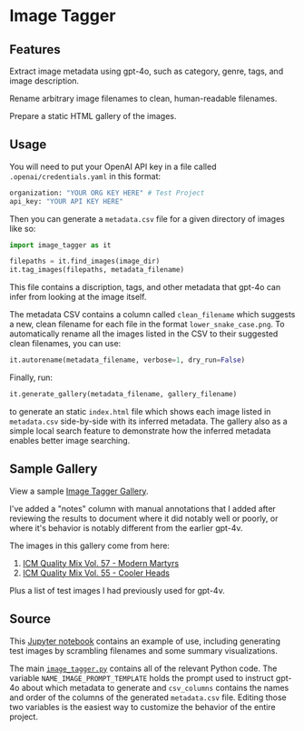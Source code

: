 Image Tagger
============


Features
--------

Extract image metadata using gpt-4o, such as category, genre, tags, and image
description.

Rename arbitrary image filenames to clean, human-readable filenames.

Prepare a static HTML gallery of the images.


Usage
-----

You will need to put your OpenAI API key in a file called
`.openai/credentials.yaml` in this format:


```python
organization: "YOUR ORG KEY HERE" # Test Project
api_key: "YOUR API KEY HERE"
```

Then you can generate a `metadata.csv` file for a given directory of images
like so:

```python
import image_tagger as it

filepaths = it.find_images(image_dir)
it.tag_images(filepaths, metadata_filename)
```

This file contains a discription, tags, and other metadata that gpt-4o can
infer from looking at the image itself.

The metadata CSV contains a column called `clean_filename` which suggests
a new, clean filename for each file in the format `lower_snake_case.png`.
To automatically rename all the images listed in the CSV to their suggested
clean filenames, you can use:

```python
it.autorename(metadata_filename, verbose=1, dry_run=False)
```

Finally, run:

```python
it.generate_gallery(metadata_filename, gallery_filename)
```

to generate an static `index.html` file which shows each image listed in
`metadata.csv` side-by-side with its inferred metadata. The gallery also as a
simple local search feature to demonstrate how the inferred metadata enables
better image searching.


Sample Gallery
--------------

View a sample [Image Tagger Gallery](https://olooney.github.io/image_tagger/gallery/index.html).

I've added a "notes" column with manual annotations that I added after
reviewing the results to document where it did notably well or poorly, or where
it's behavior is notably different from the earlier gpt-4v.

The images in this gallery come from here:

1. [ICM Quality Mix Vol. 57 - Modern Martyrs](https://imgur.com/gallery/icm-quality-mix-vol-57-modern-martyrs-zcEiD6A)
2. [ICM Quality Mix Vol. 55 - Cooler Heads](https://imgur.com/gallery/icm-quality-mix-vol-55-cooler-heads-QQjYFFS)

Plus a list of test images I had previously used for gpt-4v.


Source
------

This [Jupyter notebook](https://github.com/olooney/image_tagger/blob/main/src/Image%20Tagger%20Test.ipynb)
contains an example of use, including generating test images by scrambling
filenames and some summary visualizations.

The main
[`image_tagger.py`](https://github.com/olooney/image_tagger/blob/main/src/image_tagger.py)
contains all of the relevant Python code. The variable
`NAME_IMAGE_PROMPT_TEMPLATE` holds the prompt used to instruct gpt-4o about
which metadata to generate and `csv_columns` contains the names and order of
the columns of the generated `metadata.csv` file. Editing those two variables
is the easiest way to customize the behavior of the entire project.

